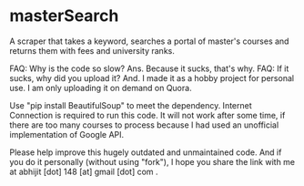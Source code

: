 masterSearch
=========

A scraper that takes a keyword, searches a portal of master's courses and returns them with fees and university ranks.

FAQ: Why is the code so slow? 
Ans. Because it sucks, that's why.
FAQ: If it sucks, why did you upload it? 
And. I made it as a hobby project for personal use. I am only uploading it on demand on Quora.

Use "pip install BeautifulSoup" to meet the dependency. Internet Connection is required to run this code. It will not work after some time, if there are too many courses to process because I had used an unofficial implementation of Google API.

Please help improve this hugely outdated and unmaintained code. And if you do it personally (without using "fork"), I hope you share the link with me at abhijit [dot] 148 [at] gmail [dot] com .